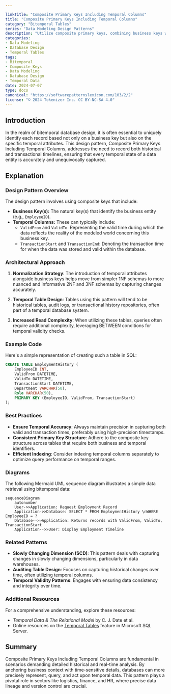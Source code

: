 ```yaml
---

linkTitle: "Composite Primary Keys Including Temporal Columns"
title: "Composite Primary Keys Including Temporal Columns"
category: "Bitemporal Tables"
series: "Data Modeling Design Patterns"
description: "Utilize composite primary keys, combining business keys with temporal attributes, to uniquely identify records in bitemporal tables, ensuring accurate historical and transactional data capture."
categories:
- Data Modeling
- Database Design
- Temporal Tables
tags:
- Bitemporal
- Composite Keys
- Data Modeling
- Database Design
- Temporal Data
date: 2024-07-07
type: docs
canonical: "https://softwarepatternslexicon.com/103/2/2"
license: "© 2024 Tokenizer Inc. CC BY-NC-SA 4.0"
---
```


## Introduction

In the realm of bitemporal database design, it is often essential to uniquely identify each record based not only on a business key but also on the specific temporal attributes. This design pattern, Composite Primary Keys Including Temporal Columns, addresses the need to record both historical and transactional timelines, ensuring that every temporal state of a data entity is accurately and unequivocally captured.

## Explanation

### Design Pattern Overview

The design pattern involves using composite keys that include:

- **Business Key(s):** The natural key(s) that identify the business entity (e.g., `EmployeeID`).
- **Temporal Columns:** These can typically include:
  - `ValidFrom` and `ValidTo`: Representing the valid time during which the data reflects the reality of the modeled world concerning this business key.
  - `TransactionStart` and `TransactionEnd`: Denoting the transaction time for when the data was stored and valid within the database.

### Architectural Approach

1. **Normalization Strategy**: The introduction of temporal attributes alongside business keys helps move from simpler 1NF schemas to more nuanced and informative 2NF and 3NF schemas by capturing changes accurately.

2. **Temporal Table Design**: Tables using this pattern will tend to be historical tables, audit logs, or transactional history repositories, often part of a temporal database system.

3. **Increased Read Complexity**: When utilizing these tables, queries often require additional complexity, leveraging BETWEEN conditions for temporal validity checks.

### Example Code

Here's a simple representation of creating such a table in SQL:

```sql
CREATE TABLE EmploymentHistory (
    EmployeeID INT,
    ValidFrom DATETIME,
    ValidTo DATETIME,
    TransactionStart DATETIME,
    Department VARCHAR(50),
    Role VARCHAR(50),
    PRIMARY KEY (EmployeeID, ValidFrom, TransactionStart)
);
```

### Best Practices

- **Ensure Temporal Accuracy**: Always maintain precision in capturing both valid and transaction times, preferably using high-precision timestamps.
- **Consistent Primary Key Structure**: Adhere to the composite key structure across tables that require both business and temporal identifiers.
- **Efficient Indexing**: Consider indexing temporal columns separately to optimize query performance on temporal ranges.

### Diagrams

The following Mermaid UML sequence diagram illustrates a simple data retrieval using bitemporal data:

```mermaid
sequenceDiagram
    autonumber
    User->>Application: Request Employment Record
    Application->>Database: SELECT * FROM EmploymentHistory \nWHERE EmployeeID = ?
    Database-->>Application: Returns records with ValidFrom, ValidTo, TransactionStart
    Application-->>User: Display Employment Timeline
```

### Related Patterns

- **Slowly Changing Dimension (SCD)**: This pattern deals with capturing changes in slowly changing dimensions, particularly in data warehouses.
- **Auditing Table Design**: Focuses on capturing historical changes over time, often utilizing temporal columns.
- **Temporal Validity Patterns**: Engages with ensuring data consistency and integrity over time.

### Additional Resources

For a comprehensive understanding, explore these resources:

- *Temporal Data & The Relational Model* by C. J. Date et al.
- Online resources on the [Temporal Tables](https://docs.microsoft.com/en-us/sql/relational-databases/tables/temporal-tables) feature in Microsoft SQL Server.

## Summary

Composite Primary Keys Including Temporal Columns are fundamental in scenarios demanding detailed historical and real-time analysis. By anchoring business context with time-sensitive details, databases can more precisely represent, query, and act upon temporal data. This pattern plays a pivotal role in sectors like logistics, finance, and HR, where precise data lineage and version control are crucial.

